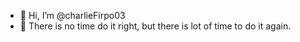 - 👋 Hi, I’m @charlieFirpo03
- 👀 There is no time do it right, but there is lot of time to do it again.

<!---
charlieFirpo03/charlieFirpo03 is a ✨ special ✨ repository because its `README.md` (this file) appears on your GitHub profile.
You can click the Preview link to take a look at your changes.
--->
